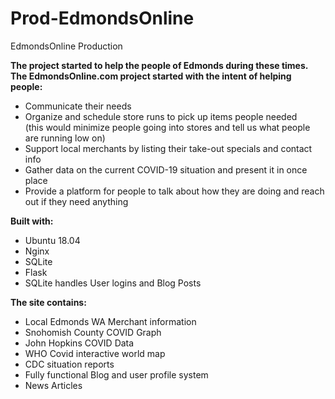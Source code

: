 # Prod-EdmondsOnline
EdmondsOnline Production

<strong>The project started to help the people of Edmonds during these times. 
The EdmondsOnline.com project started with the intent of helping people:</strong> 
<ul>
<li>Communicate their needs</li>
<li>Organize and schedule store runs to pick up items people needed <br>
(this would minimize people going into stores and tell us what people are running low on)</li>
<li>Support local merchants by listing their take-out specials and contact info</li>
<li>Gather data on the current COVID-19 situation and present it in once place</li>
<li>Provide a platform for people to talk about how they are doing and reach out if they need anything</li>
</ul>

<strong>Built with: </strong>
<ul>
<li>Ubuntu 18.04</li>
<li>Nginx </li>
<li>SQLite</li>
<li>Flask</li>
<li>SQLite handles User logins and Blog Posts </li>
</ul>
<strong>The site contains:</strong>
<ul>
<li>Local Edmonds WA Merchant information</li>
<li>Snohomish County COVID Graph</li>
<li>John Hopkins COVID Data</li>
<li>WHO Covid interactive world map</li>
<li>CDC situation reports</li>
<li>Fully functional Blog and user profile system </li>
<li>News Articles </li>
</ul>


